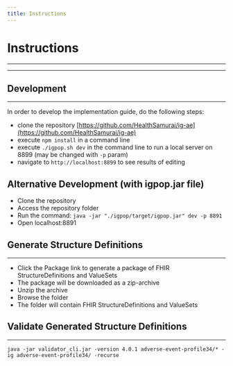 ```yaml
---
title: Instructions
---
```


# Instructions
---
---

## Development
---

In order to develop the implementation guide, do the following steps:

* clone the repository [https://github.com/HealthSamurai/ig-ae](https://github.com/HealthSamurai/ig-ae)
* execute `npm install` in a command line
* execute `./igpop.sh dev` in the command line to run a local server on 8899 (may be changed with `-p` param)
* navigate to `http://localhost:8899` to see results of editing



## Alternative Development (with igpop.jar file)

- Clone the repository
- Access the repository folder
- Run the command: `java -jar "./igpop/target/igpop.jar" dev -p 8891`
- Open localhost:8891

## Generate Structure Definitions
---

- Click the Package link to generate a package of FHIR StructureDefinitions and ValueSets
- The package will be downloaded as a zip-archive
- Unzip the archive
- Browse the folder
- The folder will contain FHIR StructureDefinitions and ValueSets

## Validate Generated Structure Definitions
--- 

```java -jar validator_cli.jar -version 4.0.1 adverse-event-profile34/* -ig adverse-event-profile34/ -recurse```



